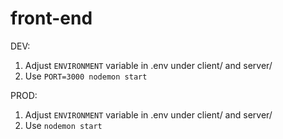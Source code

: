 # front-end
DEV:
 1. Adjust `ENVIRONMENT` variable in .env under client/ and server/
 2. Use `PORT=3000 nodemon start`

PROD:
 1. Adjust `ENVIRONMENT` variable in .env under client/ and server/
 2. Use `nodemon start`
